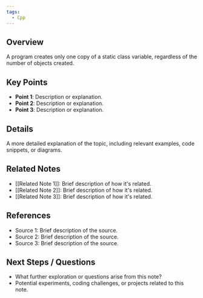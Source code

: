 ```yaml
---
tags:
  - Cpp
---
```


## Overview
A program creates only one copy of a static class variable, regardless of the number of objects created.

## Key Points
- **Point 1**: Description or explanation.
- **Point 2**: Description or explanation.
- **Point 3**: Description or explanation.

## Details
A more detailed explanation of the topic, including relevant examples, code snippets, or diagrams.

## Related Notes
- [[Related Note 1]]: Brief description of how it's related.
- [[Related Note 2]]: Brief description of how it's related.
- [[Related Note 3]]: Brief description of how it's related.

## References
- Source 1: Brief description of the source.
- Source 2: Brief description of the source.
- Source 3: Brief description of the source.

## Next Steps / Questions
- What further exploration or questions arise from this note?
- Potential experiments, coding challenges, or projects related to this note.
